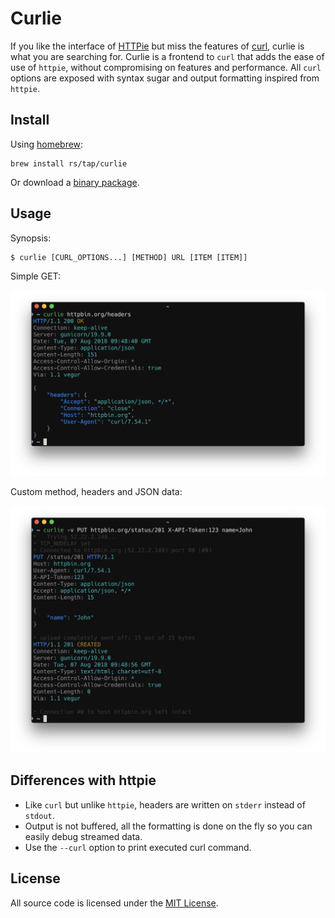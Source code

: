 # Curlie

If you like the interface of [HTTPie](https://httpie.org) but miss the features of [curl](https://curl.haxx.se), curlie is what you are searching for. Curlie is a frontend to `curl` that adds the ease of use of `httpie`, without compromising on features and performance. All `curl` options are exposed with syntax sugar and output formatting inspired from `httpie`.

## Install

Using [homebrew](https://brew.sh/):

```
brew install rs/tap/curlie
```

Or download a [binary package](https://github.com/rs/curlie/releases/latest).

## Usage

Synopsis:

    $ curlie [CURL_OPTIONS...] [METHOD] URL [ITEM [ITEM]]

Simple GET:

![](doc/get.png)

Custom method, headers and JSON data:

![](doc/put.png)

## Differences with httpie

* Like `curl` but unlike `httpie`, headers are written on `stderr` instead of `stdout`.
* Output is not buffered, all the formatting is done on the fly so you can easily debug streamed data.
* Use the `--curl` option to print executed curl command.

## License

All source code is licensed under the [MIT License](https://raw.github.com/rs/curlie/master/LICENSE).
